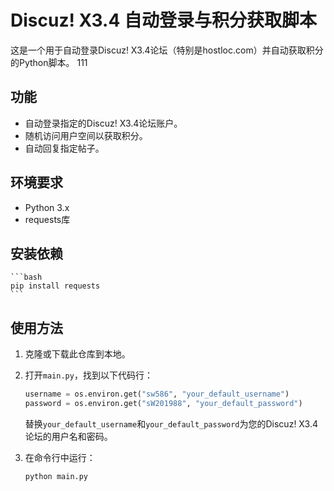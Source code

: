 # Discuz! X3.4 自动登录与积分获取脚本

这是一个用于自动登录Discuz! X3.4论坛（特别是hostloc.com）并自动获取积分的Python脚本。
111
## 功能

- 自动登录指定的Discuz! X3.4论坛账户。
- 随机访问用户空间以获取积分。
- 自动回复指定帖子。

## 环境要求

- Python 3.x
- requests库

## 安装依赖

    ```bash
    pip install requests
    ```

## 使用方法

1. 克隆或下载此仓库到本地。
2. 打开`main.py`，找到以下代码行：

    ```python
    username = os.environ.get("sw586", "your_default_username")
    password = os.environ.get("sW201988", "your_default_password")
    ```

    替换`your_default_username`和`your_default_password`为您的Discuz! X3.4论坛的用户名和密码。

3. 在命令行中运行：

    ```bash
    python main.py
    ```


